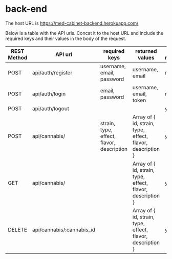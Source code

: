 # back-end

The host URL is https://med-cabinet-backend.herokuapp.com/

Below is a table with the API urls. Concat it to the host URL and include the required keys and their values in the body of the request.

| REST Method | API url  | required keys | returned values | token required? |
| ------------- | ------------- | ------------- | ------------- |  ------------- |
| POST | api/auth/register  | username, email, password  | username, email | no |
| POST | api/auth/login  | email, password  | username, email, token | no |
| POST | api/auth/logout  |   |  | yes |
| POST | api/cannabis/  | strain, type, effect, flavor, description  | Array of { id, strain, type, effect, flavor, description } | yes |
| GET | api/cannabis/  |   | Array of { id, strain, type, effect, flavor, description } | yes |
| DELETE | api/cannabis/:cannabis_id  |   | Array of { id, strain, type, effect, flavor, description } | yes |
